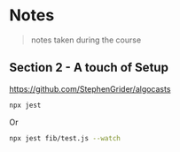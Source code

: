 # Notes

> notes taken during the course


## Section 2 - A touch of Setup

https://github.com/StephenGrider/algocasts

```sh
npx jest
```

Or

```sh
npx jest fib/test.js --watch
```
